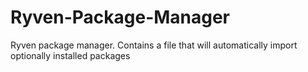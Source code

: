 # Ryven-Package-Manager
Ryven package manager. Contains a file that will automatically import optionally installed packages
